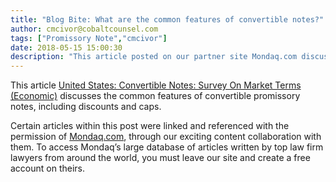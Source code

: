 ```yaml
---
title: "Blog Bite: What are the common features of convertible notes?"
author: cmcivor@cobaltcounsel.com
tags: ["Promissory Note","cmcivor"]
date: 2018-05-15 15:00:30
description: "This article posted on our partner site Mondaq.com discusses the common features of convertible promissory notes, including discounts and caps."
---
```


This article [United States: Convertible Notes: Survey On Market Terms (Economic)](http://www.mondaq.com/unitedstates/x/440984/Venture+Capital/Convertible+Notes+Survey+on+Market+Terms+Economic) discusses the common features of convertible promissory notes, including discounts and caps.

Certain articles within this post were linked and referenced with the permission of [Mondaq.com](https://www.mondaq.com/?clear=true), through our exciting content collaboration with them.  To access Mondaq’s large database of articles written by top law firm lawyers from around the world, you must leave our site and create a free account on theirs.
